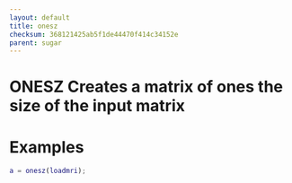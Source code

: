 ```yaml
---
layout: default
title: onesz
checksum: 368121425ab5f1de44470f414c34152e
parent: sugar
---
```



 
# ONESZ Creates a matrix of ones the size of the input matrix
 
# Examples
```matlab
a = onesz(loadmri);
```
